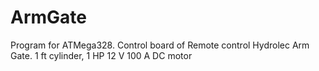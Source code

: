 # ArmGate
Program for ATMega328. Control board of Remote control Hydrolec Arm Gate. 1 ft cylinder, 1 HP 12 V 100 A DC motor   
